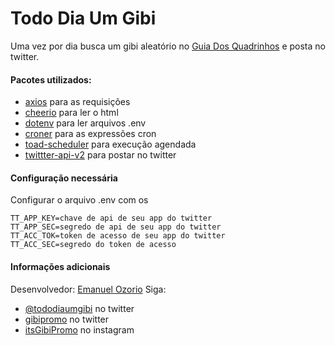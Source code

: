 # Todo Dia Um Gibi
Uma vez por dia busca um gibi aleatório no [Guia Dos Quadrinhos](http://www.guiadosquadrinhos.com/) e posta no twitter.

#### Pacotes utilizados:
- [axios](https://github.com/axios/axios) para as requisições
- [cheerio](https://github.com/cheeriojs/cheerio) para ler o html
- [dotenv](https://github.com/motdotla/dotenv) para ler arquivos .env
- [croner](https://github.com/Hexagon/croner) para as expressões cron
- [toad-scheduler](https://github.com/kibertoad/toad-scheduler) para execução agendada
- [twittter-api-v2](https://github.com/plhery/node-twitter-api-v2) para postar no twitter

#### Configuração necessária
Configurar o arquivo .env com os

    TT_APP_KEY=chave de api de seu app do twitter
    TT_APP_SEC=segredo de api de seu app do twitter
    TT_ACC_TOK=token de acesso de seu app do twitter 
    TT_ACC_SEC=segredo do token de acesso
#### Informações adicionais
Desenvolvedor: [Emanuel Ozorio](campsite.bio/emanuel.ozorio)
Siga:
- [@tododiaumgibi](https://twitter.com/tododiaumgibi) no twitter
- [gibipromo](https://twitter.com/gibipromo) no twitter
- [itsGibiPromo](instagram.com/itsgibipromo) no instagram